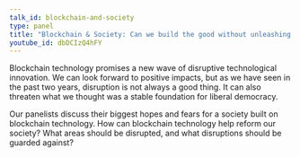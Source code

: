 ```yaml
---
talk_id: blockchain-and-society
type: panel
title: "Blockchain & Society: Can we build the good without unleashing the bad?"
youtube_id: dbDCIzQ4hFY
---
```


Blockchain technology promises a new wave of disruptive technological innovation. We can look forward to positive impacts, but as we have seen in the past two years, disruption is not always a good thing. It can also threaten what we thought was a stable foundation for liberal democracy.

Our panelists discuss their biggest hopes and fears for a society built on blockchain technology. How can blockchain technology help reform our society? What areas should be disrupted, and what disruptions should be guarded against?
